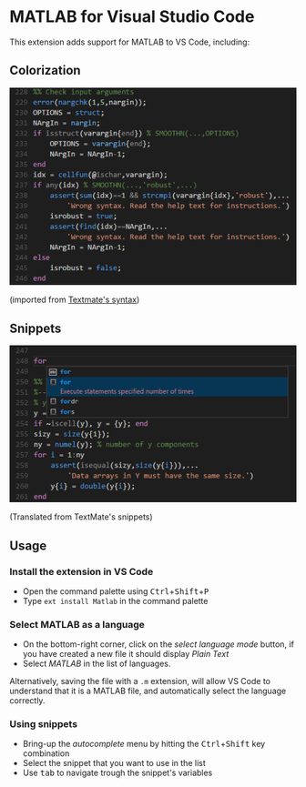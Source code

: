 # MATLAB for Visual Studio Code

This extension adds support for MATLAB to VS Code, including:

## Colorization 
![syntax](images/syntax.png)

(imported from [Textmate's syntax](https://github.com/textmate/matlab.tmbundle))

## Snippets
![snippets](images/snippets.png)

(Translated from TextMate's snippets)

## Usage
### Install the extension in VS Code
* Open the command palette using <kbd>Ctrl</kbd>+<kbd>Shift</kbd>+<kbd>P</kbd>
* Type `ext install Matlab` in the command palette

### Select MATLAB as a language
* On the bottom-right corner, click on the *select language mode* button, if you have created a new file it should display *Plain Text*
* Select *MATLAB* in the list of languages.

Alternatively, saving the file with a `.m` extension, will allow VS Code to understand that it is a MATLAB file, and automatically select the language correctly.

### Using snippets
* Bring-up the *autocomplete* menu by hitting the <kbd>Ctrl</kbd>+<kbd>Shift</kbd> key combination
* Select the snippet that you want to use in the list
* Use <kbd>tab</kbd> to navigate trough the snippet's variables